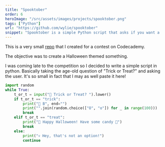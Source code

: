 ```yaml
---
title: "Spooktober"
order: 6
heroImage: "/src/assets/images/projects/spooktober.png"
tags: ["Python"]
url: "https://github.com/wylie/spooktober"
snippet: "Spooktober is a simple Python script that asks if you want a trick or a treat. Choose 'trick' for a ghostly 'BOO' or 'treat' for a sweet Halloween message. 🎃👻🍫"
---
```

This is a very small <a href="https://github.com/wylie/spooktober" target="_blank">repo</a> that I created for a contest on Codecademy.

The objective was to create a Halloween themed something.

I was coming late to the competition so I decided to write a simple script in python. Basically taking the age-old question of "Trick or Treat?" and asking the user. It's so small in fact that I may as well paste it here!

````python
import random
while True:
    t_or_t = input("🎃 Trick or Treat? ").lower()
    if t_or_t == "trick":
        print("👻 B", end="")
        print("".join(random.choice(["O", "o"]) for _ in range(100)))
        break
    elif t_or_t == "treat":
        print("🍫 Happy Halloween! Have some candy 🍫")
        break
    else:
        print("💀 Hey, that's not an option!")
        continue